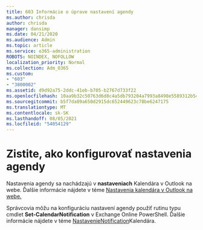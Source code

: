 ```yaml
---
title: 603 Informácie o úprave nastavení agendy
ms.author: chrisda
author: chrisda
manager: dansimp
ms.date: 04/21/2020
ms.audience: Admin
ms.topic: article
ms.service: o365-administration
ROBOTS: NOINDEX, NOFOLLOW
localization_priority: Normal
ms.collection: Adm_O365
ms.custom:
- "603"
- "3800002"
ms.assetid: d9d92a75-2ddc-41eb-b705-b2767d733f22
ms.openlocfilehash: 10aa9b32c50763d6d8c4a5db793204a7993a8498e5589312b54e2d02a14d7dcd
ms.sourcegitcommit: b5f7da89a650d2915dc652449623c78be6247175
ms.translationtype: MT
ms.contentlocale: sk-SK
ms.lasthandoff: 08/05/2021
ms.locfileid: "54054129"
---
```

# <a name="learn-how-to-configure-agenda-settings"></a>Zistite, ako konfigurovať nastavenia agendy

Nastavenia agendy sa nachádzajú v **nastaveniach** Kalendára v Outlook na webe. Ďalšie informácie nájdete v téme [Nastavenia kalendára v Outlook na webe.](https://support.office.com/article/12cba5a4-4f95-4d00-bfc3-b694aa67ac8f)

Správcovia môžu na konfiguráciu nastavení agendy použiť rutinu typu cmdlet **Set-CalendarNotification** v Exchange Online PowerShell. Ďalšie informácie nájdete v téme [NastavenieNotification](https://technet.microsoft.com/library/dd351284)Kalendára.
